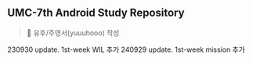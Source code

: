 ## UMC-7th Android Study Repository
> 🦊 유후/주영서(yuuuhooo) 작성



230930 update. 1st-week WIL 추가
240929 update. 1st-week mission 추가
